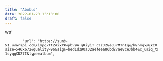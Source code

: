```yaml
---
title: "Abobus"
date: 2022-01-23 13:13:00
draft: false
---
```


wtf

            "url": "https://sun9-51.userapi.com/impg/TtZAixXHwpbv9A_qRiyiT_C3zJZEeJu7MTnIgg/hEnmqxpGXzU.jpg?size=546x672&quality=96&sign=bed1d390a32aefeea86bd27ae8ce3bb4&c_uniq_tag=FHid9MJZnFRtJsGE1DwAK52LYQ5CG8Cq-1syqgXD27I&type=album",
